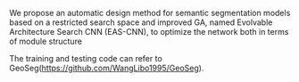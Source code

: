 We propose an automatic design method for semantic segmentation models based on a restricted search space and improved GA, named Evolvable Architecture Search CNN (EAS-CNN), to optimize the network both in terms of module structure 

The training and testing code can refer to GeoSeg(https://github.com/WangLibo1995/GeoSeg).




